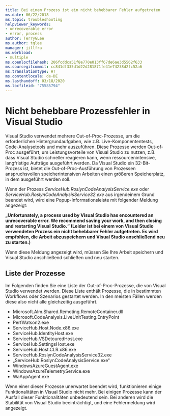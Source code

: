 ```yaml
---
title: Bei einem Prozess ist ein nicht behebbarer Fehler aufgetreten
ms.date: 06/22/2018
ms.topic: troubleshooting
helpviewer_keywords:
- unrecoverable error
- error, process
author: TerryGLee
ms.author: tglee
manager: jillfra
ms.workload:
- multiple
ms.openlocfilehash: 206fcddca51f8e770e013ff67de6ae3d5562f633
ms.sourcegitcommit: cc841df335d1d22d281871fe41e74238d2fc52a6
ms.translationtype: HT
ms.contentlocale: de-DE
ms.lasthandoff: 03/18/2020
ms.locfileid: "75585794"
---
```

# <a name="visual-studio-unrecoverable-process-error"></a>Nicht behebbare Prozessfehler in Visual Studio

Visual Studio verwendet mehrere Out-of-Proc-Prozesse, um die erforderlichen Hintergrundaufgaben, wie z.B. Live-Komponententests, Code-Analysetools und mehr auszuführen. Diese Prozesse werden Out-of-Proc ausgeführt, um Leistungsvorteile von Visual Studio zu nutzen, z.B. dass Visual Studio schneller reagieren kann, wenn ressourcenintensive, langfristige Aufträge ausgeführt werden. Da Visual Studio ein 32-Bit-Prozess ist, bietet die Out-of-Proc-Ausführung von Prozessen anspruchsvollen speicherintensiven Arbeiten einen größeren Speicherplatz, in dem ausgeführt werden soll.

Wenn der Prozess *ServiceHub.RoslynCodeAnalysisService.exe* oder *ServiceHub.RoslynCodeAnalysisService32.exe* aus irgendeinem Grund beendet wird, wird eine Popup-Informationsleiste mit folgender Meldung angezeigt:

**„Unfortunately, a process used by Visual Studio has encountered an unrecoverable error. We recommend saving your work, and then closing and restarting Visual Studio.“ (Leider ist bei einem von Visual Studio verwendeten Prozess ein nicht behebbarer Fehler aufgetreten. Es wird empfohlen, die Arbeit abzuspeichern und Visual Studio anschließend neu zu starten.)**

Wenn diese Meldung angezeigt wird, müssen Sie Ihre Arbeit speichern und Visual Studio anschließend schließen und neu starten.

## <a name="list-of-processes"></a>Liste der Prozesse

Im Folgenden finden Sie eine Liste der Out-of-Proc-Prozesse, die von Visual Studio verwendet werden. Diese Liste enthält Prozesse, die in bestimmten Workflows oder Szenarios gestartet werden. In den meisten Fällen werden diese also nicht alle gleichzeitig ausgeführt.

- Microsoft.Alm.Shared.Remoting.RemoteContainer.dll
- Microsoft.CodeAnalysis.LiveUnitTesting.EntryPoint
- PerfWatson2.exe
- ServiceHub.Host.Node.x86.exe
- ServiceHub.IdentityHost.exe
- ServiceHub.VSDetouredHost.exe
- ServiceHub.SettingsHost.exe
- ServiceHub.Host.CLR.x86.exe
- ServiceHub.RoslynCodeAnalysisService32.exe
- „ServiceHub.RoslynCodeAnalysisService.exe“
- WindowsAzureGuestAgent.exe
- WindowsAzureTelemetryService.exe
- WaAppAgent.exe

Wenn einer dieser Prozesse unerwartet beendet wird, funktionieren einige Funktionalitäten in Visual Studio nicht mehr. Bei einigen Prozesse kann der Ausfall dieser Funktionalitäten unbedeutend sein. Bei anderen wird die Stabilität von Visual Studio beeinträchtigt, und eine Fehlermeldung wird angezeigt.
